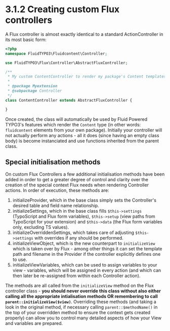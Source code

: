 3.1.2 Creating custom Flux controllers
======================================

A Flux controller is almost exactly identical to a standard ActionController in its most basic form:

```php
<?php
namespace FluidTYPO3\Fluidcontent\Controller;

use FluidTYPO3\Flux\Controller\AbstractFluxController;

/**
 * My custom ContentController to render my package's Content templates.
 *
 * @package Myextension
 * @subpackage Controller
 */
class ContentController extends AbstractFluxController {

}
```

Once created, the class will automatically be used by Fluid Powered TYPO3's features which render the `Content` type (in other
words: `fluidcontent` elements from your own package). Initially your controller will not actually perform any actions - all it
does (since having an empty class body) is become instanciated and use functions inherited from the parent class.

## Special initialisation methods

On custom Flux Controllers a few additional initialisation methods have been added in order to get a greater degree of control
and clarity over the creation of the special context Flux needs when rendering Controller actions. In order of execution, these
methods are:

1. initializeProvider, which in the base class simply sets the Controller's desired table and field name relationship.
2. initializeSettings, which in the base class fills `$this->settings` (TypoScript and Flux form variables), `$this->setup` (view
   paths from TypoScript for your extension) and `$this->data` (the Flux form variables only, excluding TS values).
3. initializeOverriddenSettings, which takes care of adjusting `$this->settings` with overrides if any should be performed.
4. initializeViewObject, which is the new counterpart to `initializeView` which is taken over by Flux - among other things it can
   set the template path and filename in the Provider if the controller explicitly defines one to use.
5. initializeViewVariables, which can be used to assign variables to your view - variables, which will be assigned in every action
   (and which can then later be re-assigned from within each Controller action).

The methods are all called from the `initializeView` method on the Flux controller class - **you should never override this class
without also either calling all the appropriate intialisation methods OR remembering to call `parent::initializeView($view)`**.
Overriding these methods (and taking a look in the original method, if necessary calling `parent::$methodName()` in the top of
your overridden method to ensure the context gets created properly) can allow you to control many detailed aspects of how your
View and variables are prepared.
